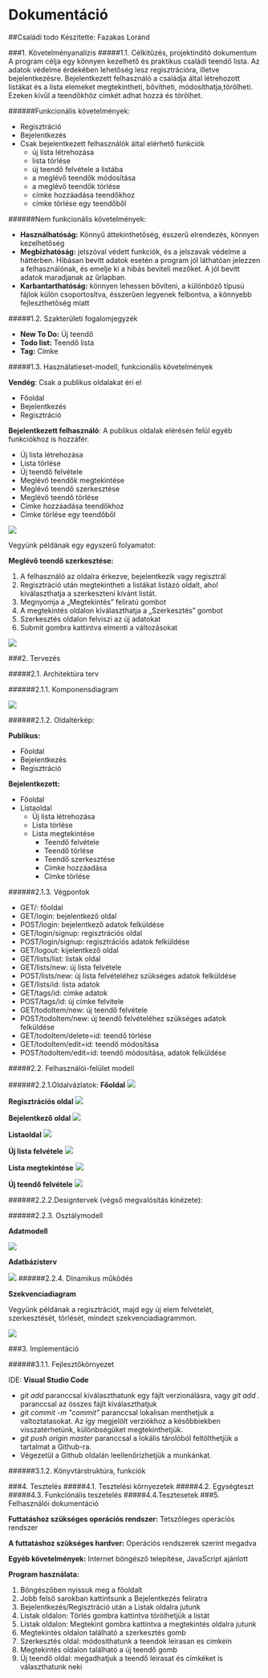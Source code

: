 # Dokumentáció
##Családi todo
Készítette: Fazakas Loránd

###1.	Követelményanalízis
#####1.1.	Célkitűzés, projektindító dokumentum
A program célja egy könnyen kezelhető és praktikus családi teendő lista. Az adatok védelme érdekében lehetőség lesz regisztrációra, illetve bejelentkezésre. Bejelentkezett felhasználó a családja által létrehozott listákat és a lista elemeket megtekintheti, bővítheti, módosíthatja,törölheti. Ezeken kívűl a teendőkhöz címkét adhat hozzá és törölhet.

######Funkcionális követelmények:
* Regisztráció
* Bejelentkezés
* Csak bejelentkezett felhasználók által elérhető funkciók
  - új lista létrehozása
  - lista törlése
  - új teendő felvétele a listába
  - a meglévő teendők módosítása
  - a meglévő teendők törlése
  - címke hozzáadása teendőkhoz
  - címke törlése egy teendőből

######Nem funkcionális követelmények:
*	**Használhatóság:** Könnyű áttekinthetőség, ésszerű elrendezés, könnyen kezelhetőség
*	**Megbízhatóság:** jelszóval védett funkciók, és a jelszavak védelme a háttérben. Hibásan bevitt adatok esetén a program jól láthatóan jelezzen a felhasználónak, és emelje ki a hibás beviteli mezőket. A jól bevitt adatok maradjanak az űrlapban.
*	**Karbantarthatóság:** könnyen lehessen bővíteni, a különböző típusú fájlok külön csoportosítva, ésszerűen legyenek felbontva, a könnyebb fejleszthetőség miatt

#####1.2.	Szakterületi fogalomjegyzék
* **New To Do:** Új teendő
* **Todo list:** Teendő lista
* **Tag:** Címke

#####1.3.	Használatieset-modell, funkcionális követelmények

**Vendég**: Csak a publikus oldalakat éri el

*	Főoldal
*	Bejelentkezés
*	Regisztráció

**Bejelentkezett felhasználó**: A publikus oldalak elérésén felül egyéb funkciókhoz is hozzáfér.

* Új lista létrehozása
* Lista törlése
*	Új teendő felvétele
*	Meglévő teendők megtekintése
*	Meglévő teendő szerkesztése
*	Meglévő teendő törlése
* Címke hozzáadása teendőkhoz
* Címke törlése egy teendőből


![](docs/images/teljes-esetdiagram.png)

Vegyünk példának egy egyszerű folyamatot:

**Meglévő teendő szerkesztése:**

1.	A felhasználó az oldalra érkezve, bejelentkezik vagy regisztrál
2.	Regisztráció után megtekintheti a listákat listázó oldalt, ahol kiválaszthatja a szerkeszteni kívánt listát.
3.	Megnyomja a „Megtekintés” feliratú gombot
4.	A megtekintés oldalon kiválaszthatja a „Szerkesztés” gombot
5.	Szerkesztés oldalon felviszi az új adatokat
6.	Submit gombra kattintva elmenti a változásokat

![](docs/images/foly-leiro-esetdiagram.png)

###2.	Tervezés

#####2.1.	Architektúra terv

######2.1.1. Komponensdiagram

![](docs/images/komponensdiagram1.png)

######2.1.2. Oldaltérkép:

**Publikus:**
* Főoldal
* Bejelentkezés
* Regisztráció

**Bejelentkezett:**
* Főoldal
* Listaoldal
  * Új lista létrehozása
  * Lista törlése
  * Lista megtekintése
    * Teendő felvétele
    * Teendő törlése
    * Teendő szerkesztése
    * Címke hozzáadása
    * Címke törlése

######2.1.3. Végpontok

* GET/: főoldal
* GET/login: bejelentkező oldal
* POST/login: bejelentkező adatok felküldése
* GET/login/signup: regisztrációs oldal
* POST/login/signup: regisztrációs adatok felküldése
* GET/logout: kijelentkező oldal
* GET/lists/list: listak oldal
* GET/lists/new: új lista felvétele
* POST/lists/new: új lista felvételéhez szükséges adatok felküldése
* GET/lists/id: lista adatok
* GET/tags/id: címke adatok
* POST/tags/id: új címke felvitele
* GET/todoItem/new: új teendő felvétele
* POST/todoItem/new: új teendő felvételéhez szükséges adatok felküldése
* GET/todoItem/delete=id: teendő törlése
* GET/todoItem/edit=id: teendő módosítása
* POST/todoItem/edit=id: teendő módosítása, adatok felküldése

#####2.2. Felhasználói-felület modell

######2.2.1.Oldalvázlatok:
**Főoldal**
![](docs/images/kepernyokep/fooldal.png)

**Regisztrációs oldal**
![](docs/images/kepernyokep/regisztracio.png)

**Bejelentkező oldal**
![](docs/images/kepernyokep/bejelentkezes.png)

**Listaoldal**
![](docs/images/kepernyokep/listaoldal.png)

**Új lista felvétele**
![](docs/images/kepernyokep/ujlista.png)

**Lista megtekintése**
![](docs/images/kepernyokep/teendokoldal.png)

**Új teendő felvétele**
![](docs/images/kepernyokep/ujteendo.png)

######2.2.2.Designtervek (végső megvalósítás kinézete):

######2.2.3. Osztálymodell

 **Adatmodell**

 ![](docs/images/adatmodell.png)

 **Adatbázisterv**

 ![](docs/images/db-modell.png)
######2.2.4.  Dinamikus működés

**Szekvenciadiagram**

 Vegyünk példának a regisztrációt, majd egy új elem felvételét, szerkesztését, törlését, mindezt szekvenciadiagrammon.

 ![](docs/images/szekvencia.png)

###3.	Implementáció

######3.1.1. Fejlesztőkörnyezet

 IDE: **Visual Studio Code**

 * _git add <fajlnev>_ paranccsal kiválaszthatunk egy fájlt verzionálásra, vagy _git add ._ paranccsal az összes fájlt kiválaszthatjuk
 * _git commit -m "commit"_ paranccsal lokalisan menthetjuk a valtoztatasokat. Az így megjelölt verziókhoz a későbbiekben visszatérhetünk, különbségüket megtekinthetjük.
 * _git push origin master_ paranccsal a lokális tárolóból feltölthetjük a tartalmat a Github-ra.
 * Végezetül a Github oldalán leellenőrizhetjük a munkánkat.

######3.1.2. Könyvtárstruktúra, funkciók

###4.	Tesztelés
#####4.1. Tesztelési környezetek
#####4.2. Egységteszt
#####4.3. Funkciónális teszetelés
#####4.4.Tesztesetek
###5.	Felhasználói dokumentáció

**Futtatáshoz szükséges operációs rendszer:** Tetszőleges operációs rendszer

**A futtatáshoz szükséges hardver:** Operációs rendszerek szerint megadva

**Egyéb követelmények:** Internet böngésző telepítése, JavaScript ajánlott

**Program használata:**

1. Böngészőben nyissuk meg a főoldalt
2. Jobb felső sarokban kattintsunk a Bejelentkezés feliratra
3. Bejelentkezés/Regisztráció után a Listak oldalra jutunk
4. Listak oldalon: Törlés gombra kattintva törölhetjük a listát
5. Listak oldalon: Megtekint gombra kattintva a megtekintés oldalra jutunk
6. Megtekintés oldalon található a szerkesztés gomb
7. Szerkesztés oldal: módosithatunk a teendok leirasan es cimkein
8. Megtekintés oldalon található a új teendő gomb
9. Új teendő oldal: megadhatjuk a teendő leirasat és címkéket is választhatunk neki
